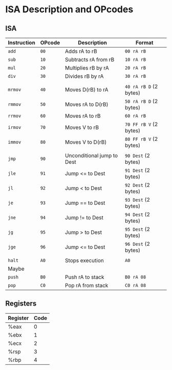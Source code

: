 #  ISA Description and OPcodes

## ISA

| Instruction | OPcode | Description                | Format                 |
| ----------- | ------ | -------------------------- | ---------------------- |
| `add`       | `00`   | Adds rA to rB              | `00 rA rB`             |
| `sub`       | `10`   | Subtracts rA from rB       | `10 rA rB`             |
| `mul`       | `20`   | Multiplies rB by rA        | `20 rA rB`             |
| `div`       | `30`   | Divides rB by rA           | `30 rA rB`             |
|             |        |                            |                        |
| `mrmov`     | `40`   | Moves D(rB) to rA          | `40 rA rB D` (2 bytes) |
| `rmmov`     | `50`   | Moves rA to D(rB)          | `50 rA rB D` (2 bytes) |
| `rrmov`     | `60`   | Moves rA to rB             | `60 rA rB`             |
| `irmov`     | `70`   | Moves V to rB              | `70 FF rB V` (2 bytes) |
| `immov`     | `80`   | Moves V to D(rB)           | `80 FF rB V` (2 bytes) |
|             |        |                            |                        |
| `jmp`       | `90`   | Unconditional jump to Dest | `90 Dest` (2 bytes)    |
| `jle`       | `91`   | Jump <= to Dest            | `91 Dest` (2 bytes)    |
| `jl`        | `92`   | Jump < to Dest             | `92 Dest` (2 bytes)    |
| `je`        | `93`   | Jump == to Dest            | `93 Dest` (2 bytes)    |
| `jne`       | `94`   | Jump != to Dest            | `94 Dest` (2 bytes)    |
| `jg`        | `95`   | Jump > to Dest             | `95 Dest` (2 bytes)    |
| `jge`       | `96`   | Jump <= to Dest            | `96 Dest` (2 bytes)    |
|             |        |                            |                        |
| `halt`      | `A0`   | Stops execution            | `A0`                   |
| Maybe       |
| `push`      | `B0`   | Push rA to stack           | `B0 rA 08`             |
| `pop`       | `C0`   | Pop rA from stack          | `C0 rA 08`             |


## Registers
| Register | Code |
| -------- | ---- |
| %eax     | 0    |
| %ebx     | 1    |
| %ecx     | 2    |
| %rsp     | 3    |
| %rbp     | 4    |